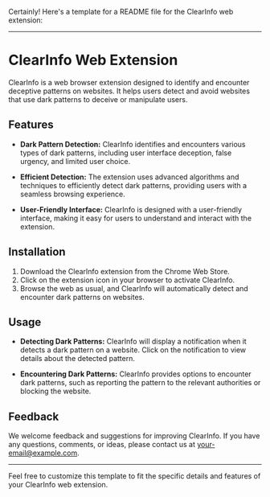 Certainly! Here's a template for a README file for the ClearInfo web extension:

---

# ClearInfo Web Extension

ClearInfo is a web browser extension designed to identify and encounter deceptive patterns on websites. It helps users detect and avoid websites that use dark patterns to deceive or manipulate users.

## Features

- **Dark Pattern Detection:** ClearInfo identifies and encounters various types of dark patterns, including user interface deception, false urgency, and limited user choice.
  
- **Efficient Detection:** The extension uses advanced algorithms and techniques to efficiently detect dark patterns, providing users with a seamless browsing experience.
  
- **User-Friendly Interface:** ClearInfo is designed with a user-friendly interface, making it easy for users to understand and interact with the extension.

## Installation

1. Download the ClearInfo extension from the Chrome Web Store.
2. Click on the extension icon in your browser to activate ClearInfo.
3. Browse the web as usual, and ClearInfo will automatically detect and encounter dark patterns on websites.

## Usage

- **Detecting Dark Patterns:** ClearInfo will display a notification when it detects a dark pattern on a website. Click on the notification to view details about the detected pattern.
  
- **Encountering Dark Patterns:** ClearInfo provides options to encounter dark patterns, such as reporting the pattern to the relevant authorities or blocking the website.

## Feedback

We welcome feedback and suggestions for improving ClearInfo. If you have any questions, comments, or ideas, please contact us at [your-email@example.com](mailto:your-email@example.com).

---

Feel free to customize this template to fit the specific details and features of your ClearInfo web extension.
